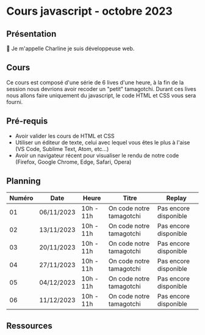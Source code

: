 # Cours javascript - octobre 2023

## Présentation

👋 Je m'appelle Charline je suis développeuse web.

## Cours

Ce cours est composé d'une série de 6 lives d'une heure, à la fin de la session nous devrions avoir recoder un "petit" tamagotchi.
Durant ces lives nous allons faire uniquement du javascript, le code HTML et CSS vous sera fourni.

## Pré-requis

- Avoir valider les cours de HTML et CSS
- Utiliser un éditeur de texte, celui avec lequel vous êtes le plus à l'aise (VS Code, Sublime Text, Atom, etc...)
- Avoir un navigateur récent pour visualiser le rendu de notre code (Firefox, Google Chrome, Edge, Safari, Opera)

## Planning

| Numéro | Date       | Heure     | Titre                    | Replay                |
| ------ | ---------- | --------- | ------------------------ | --------------------- |
| 01     | 06/11/2023 | 10h - 11h | On code notre tamagotchi | Pas encore disponible |
| 02     | 13/11/2023 | 10h - 11h | On code notre tamagotchi | Pas encore disponible |
| 03     | 20/11/2023 | 10h - 11h | On code notre tamagotchi | Pas encore disponible |
| 04     | 27/11/2023 | 10h - 11h | On code notre tamagotchi | Pas encore disponible |
| 05     | 04/12/2023 | 10h - 11h | On code notre tamagotchi | Pas encore disponible |
| 06     | 11/12/2023 | 10h - 11h | On code notre tamagotchi | Pas encore disponible |

## Ressources
